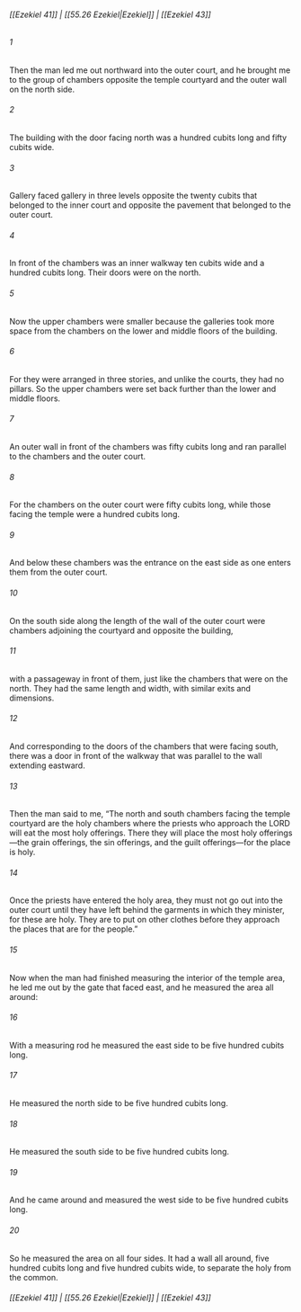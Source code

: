 
###### [[Ezekiel 41]] | [[55.26 Ezekiel|Ezekiel]] | [[Ezekiel 43]]

###### 1
Then the man led me out northward into the outer court, and he brought me to the group of chambers opposite the temple courtyard and the outer wall on the north side.
###### 2
The building with the door facing north was a hundred cubits long and fifty cubits wide.
###### 3
Gallery faced gallery in three levels opposite the twenty cubits that belonged to the inner court and opposite the pavement that belonged to the outer court.
###### 4
In front of the chambers was an inner walkway ten cubits wide and a hundred cubits long. Their doors were on the north.
###### 5
Now the upper chambers were smaller because the galleries took more space from the chambers on the lower and middle floors of the building.
###### 6
For they were arranged in three stories, and unlike the courts, they had no pillars. So the upper chambers were set back further than the lower and middle floors.
###### 7
An outer wall in front of the chambers was fifty cubits long and ran parallel to the chambers and the outer court.
###### 8
For the chambers on the outer court were fifty cubits long, while those facing the temple were a hundred cubits long.
###### 9
And below these chambers was the entrance on the east side as one enters them from the outer court.
###### 10
On the south side along the length of the wall of the outer court were chambers adjoining the courtyard and opposite the building,
###### 11
with a passageway in front of them, just like the chambers that were on the north. They had the same length and width, with similar exits and dimensions.
###### 12
And corresponding to the doors of the chambers that were facing south, there was a door in front of the walkway that was parallel to the wall extending eastward.
###### 13
Then the man said to me, “The north and south chambers facing the temple courtyard are the holy chambers where the priests who approach the LORD will eat the most holy offerings. There they will place the most holy offerings—the grain offerings, the sin offerings, and the guilt offerings—for the place is holy.
###### 14
Once the priests have entered the holy area, they must not go out into the outer court until they have left behind the garments in which they minister, for these are holy. They are to put on other clothes before they approach the places that are for the people.”
###### 15
Now when the man had finished measuring the interior of the temple area, he led me out by the gate that faced east, and he measured the area all around:
###### 16
With a measuring rod he measured the east side to be five hundred cubits long.
###### 17
He measured the north side to be five hundred cubits long.
###### 18
He measured the south side to be five hundred cubits long.
###### 19
And he came around and measured the west side to be five hundred cubits long.
###### 20
So he measured the area on all four sides. It had a wall all around, five hundred cubits long and five hundred cubits wide, to separate the holy from the common.

###### [[Ezekiel 41]] | [[55.26 Ezekiel|Ezekiel]] | [[Ezekiel 43]]
